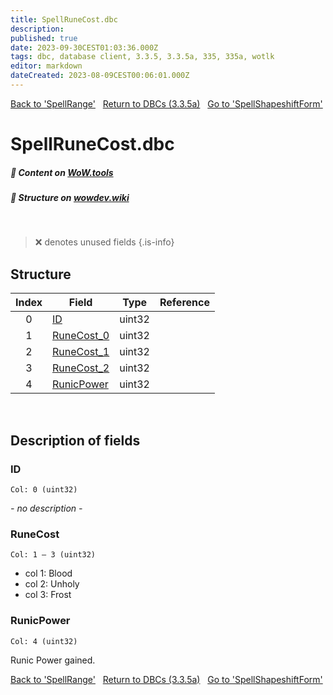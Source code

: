 ```yaml
---
title: SpellRuneCost.dbc
description:
published: true
date: 2023-09-30CEST01:03:36.000Z
tags: dbc, database client, 3.3.5, 3.3.5a, 335, 335a, wotlk
editor: markdown
dateCreated: 2023-08-09CEST00:06:01.000Z
---
```

<a href="https://trinitycore.info/files/DBC/335/spellrange" class="mt-5 v-btn v-btn--depressed v-btn--flat v-btn--outlined theme--light v-size--default darkblue--text text--lighten-3"><span class="v-btn__content"><i aria-hidden="true" class="v-icon notranslate v-icon--left mdi mdi-arrow-left theme--light"></i><span>Back to 'SpellRange'</span></span></a>&nbsp;&nbsp;&nbsp;<a href="https://trinitycore.info/files/DBC/335/DBC" class="mt-5 v-btn v-btn--depressed v-btn--flat v-btn--outlined theme--light v-size--default darkblue--text text--lighten-3"><span class="v-btn__content"><i aria-hidden="true" class="v-icon notranslate v-icon--left mdi mdi-home-outline theme--light"></i><span>Return to DBCs (3.3.5a)</span></span></a>&nbsp;&nbsp;&nbsp;<a href="https://trinitycore.info/files/DBC/335/spellshapeshiftform" class="mt-5 v-btn v-btn--depressed v-btn--flat v-btn--outlined theme--light v-size--default darkblue--text text--lighten-3"><span class="v-btn__content"><span>Go to 'SpellShapeshiftForm'</span><i aria-hidden="true" class="v-icon notranslate v-icon--right mdi mdi-arrow-right theme--light"></i></span></a>

# SpellRuneCost.dbc
##### :open_book: Content on [WoW.tools](https://wow.tools/dbc/?dbc=spellrunecost&build=3.3.5.12340)
##### :pencil: Structure on [wowdev.wiki](https://wowdev.wiki/DB/SpellRuneCost)
&nbsp;

> :x: denotes unused fields
{.is-info}


## Structure

| Index | Field | Type | Reference |
| :---: | --- | :---: | --- |
| 0 | [ID](#id) | uint32 |  |
| 1 | [RuneCost_0](#runecost) | uint32 |  |
| 2 | [RuneCost_1](#runecost) | uint32 |  |
| 3 | [RuneCost_2](#runecost) | uint32 |  |
| 4 | [RunicPower](#runicpower) | uint32 |  |
&nbsp;
## Description of fields

### ID
<code>Col: 0 (uint32)</code>

*- no description -*
&nbsp;

### RuneCost
<code>Col: 1 &ndash; 3 (uint32)</code>

* col 1: Blood
* col 2: Unholy
* col 3: Frost
&nbsp;

### RunicPower
<code>Col: 4 (uint32)</code>

Runic Power gained.
&nbsp;

<a href="https://trinitycore.info/files/DBC/335/spellrange" class="mt-5 v-btn v-btn--depressed v-btn--flat v-btn--outlined theme--light v-size--default darkblue--text text--lighten-3"><span class="v-btn__content"><i aria-hidden="true" class="v-icon notranslate v-icon--left mdi mdi-arrow-left theme--light"></i><span>Back to 'SpellRange'</span></span></a>&nbsp;&nbsp;&nbsp;<a href="https://trinitycore.info/files/DBC/335/DBC" class="mt-5 v-btn v-btn--depressed v-btn--flat v-btn--outlined theme--light v-size--default darkblue--text text--lighten-3"><span class="v-btn__content"><i aria-hidden="true" class="v-icon notranslate v-icon--left mdi mdi-home-outline theme--light"></i><span>Return to DBCs (3.3.5a)</span></span></a>&nbsp;&nbsp;&nbsp;<a href="https://trinitycore.info/files/DBC/335/spellshapeshiftform" class="mt-5 v-btn v-btn--depressed v-btn--flat v-btn--outlined theme--light v-size--default darkblue--text text--lighten-3"><span class="v-btn__content"><span>Go to 'SpellShapeshiftForm'</span><i aria-hidden="true" class="v-icon notranslate v-icon--right mdi mdi-arrow-right theme--light"></i></span></a>

